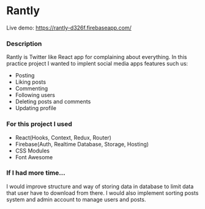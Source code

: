 # Rantly
Live demo: https://rantly-d326f.firebaseapp.com/
### Description
Rantly is Twitter like React app for complaining about everything. In this practice project I wanted to implent social media apps features such us: 
- Posting
- Liking posts
- Commenting
- Following users
- Deleting posts and comments
- Updating profile
### For this project I used
- React(Hooks, Context, Redux, Router)
- Firebase(Auth, Realtime Database, Storage, Hosting)
- CSS Modules
- Font Awesome
### If I had more time...
I would improve  structure and way of storing data in database to limit data that user have to download from there. I would also implement sorting posts system and admin account to manage users and posts.
